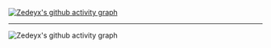 [![Zedeyx's github activity graph](https://github-readme-activity-graph.vercel.app/graph?username=ZedeyxOfficial&bg_color=000000&color=ffffff&line=ffffff&point=bdbdbd&area=true&hide_border=true)](https://github.com/ashutosh00710/github-readme-activity-graph)
<hr />

![Zedeyx's github activity graph](https://github-profile-trophy.vercel.app/?username=ZedeyxOfficial&theme=darkhub)
